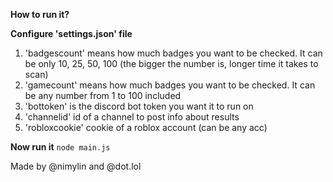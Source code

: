 **How to run it?**

**Configure 'settings.json' file**
  1. 'badgescount' means how much badges you want to be checked. It can be only 10, 25, 50, 100 (the bigger the number is, longer time it takes to scan)
  2. 'gamecount' means how much badges you want to be checked. It can be any number from 1 to 100 included
  3. 'bottoken' is the discord bot token you want it to run on
  4. 'channelid' id of a channel to post info about results
  5. 'robloxcookie' cookie of a roblox account (can be any acc)
  
  
  
**Now run it** 
```node main.js```

Made by @nimylin and @dot.lol
